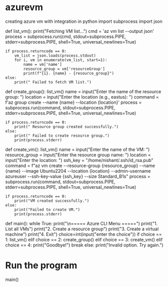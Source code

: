 # azurevm
creating azure vm with integration in python
import subprocess
import json

def list_vm():
    print("Fetching VM list...")
    cmd = 'az vm list --output json'
    process = subprocess.run(cmd, stdout=subprocess.PIPE, stderr=subprocess.PIPE, shell=True, universal_newlines=True)

    if process.returncode == 0:
        vm_list = json.loads(process.stdout)
        for i, vm in enumerate(vm_list, start=1):
            name = vm['name']
            resource_group = vm['resourceGroup']
            print(f"{i}. {name} - {resource_group}")
    else:
        print(" Failed to fetch VM list.")

def create_group():
    list_vm()
    name = input("Enter the name of the resource group: ")
    location = input("Enter the location (e.g., eastus): ")
    command = f'az group create --name {name} --location {location}'
    process = subprocess.run(command, stdout=subprocess.PIPE, stderr=subprocess.PIPE, shell=True, universal_newlines=True)

    if process.returncode == 0:
        print(" Resource group created successfully.")
    else:
        print(" Failed to create resource group.")
        print(process.stderr)
def create_vm():
    list_vm()
    name = input("Enter the name of the VM: ")
    resource_group = input("Enter the resource group name: ")
    location = input("Enter the location: ")
    ssh_key = "/home/nishant/.ssh/id_rsa.pub"
    command = f"az vm create --resource-group {resource_group} --name {name} --image Ubuntu2204 --location {location} --admin-username azureuser --ssh-key-value {ssh_key} --size Standard_B1s"
    process = subprocess.run(command, stdout=subprocess.PIPE, stderr=subprocess.PIPE, shell=True, universal_newlines=True)

    if process.returncode == 0:
        print("VM created successfully.")
    else:
        print("Failed to create VM.")
        print(process.stderr)

def main():
    while True:
        print("\n===== Azure CLI Menu =====")
        print("1. List all VMs")
        print("2. Create a resource group")
        print("3. Create a virtual machine")
        print("4. Exit")
        choice=int(input("enter the choice"))
        if choice == 1:
            list_vm()
        elif choice == 2:
            create_group()
        elif choice == 3:
            create_vm()
        elif choice == 4:
            print("Goodbye!")
            break
        else:
            print("Invalid option. Try again.")

# Run the program
main()

                                                            
